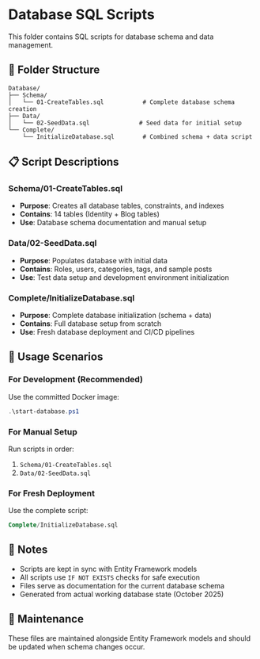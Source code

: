 # Database SQL Scripts

This folder contains SQL scripts for database schema and data management.

## 📁 Folder Structure

```
Database/
├── Schema/
│   └── 01-CreateTables.sql           # Complete database schema creation
├── Data/
│   └── 02-SeedData.sql              # Seed data for initial setup
└── Complete/
    └── InitializeDatabase.sql        # Combined schema + data script
```

## 📋 Script Descriptions

### Schema/01-CreateTables.sql
- **Purpose**: Creates all database tables, constraints, and indexes
- **Contains**: 14 tables (Identity + Blog tables)
- **Use**: Database schema documentation and manual setup

### Data/02-SeedData.sql
- **Purpose**: Populates database with initial data
- **Contains**: Roles, users, categories, tags, and sample posts
- **Use**: Test data setup and development environment initialization

### Complete/InitializeDatabase.sql
- **Purpose**: Complete database initialization (schema + data)
- **Contains**: Full database setup from scratch
- **Use**: Fresh database deployment and CI/CD pipelines

## 🚀 Usage Scenarios

### For Development (Recommended)
Use the committed Docker image:
```powershell
.\start-database.ps1
```

### For Manual Setup
Run scripts in order:
1. `Schema/01-CreateTables.sql`
2. `Data/02-SeedData.sql`

### For Fresh Deployment
Use the complete script:
```sql
Complete/InitializeDatabase.sql
```

## 📝 Notes

- Scripts are kept in sync with Entity Framework models
- All scripts use `IF NOT EXISTS` checks for safe execution
- Files serve as documentation for the current database schema
- Generated from actual working database state (October 2025)

## 🔄 Maintenance

These files are maintained alongside Entity Framework models and should be updated when schema changes occur.